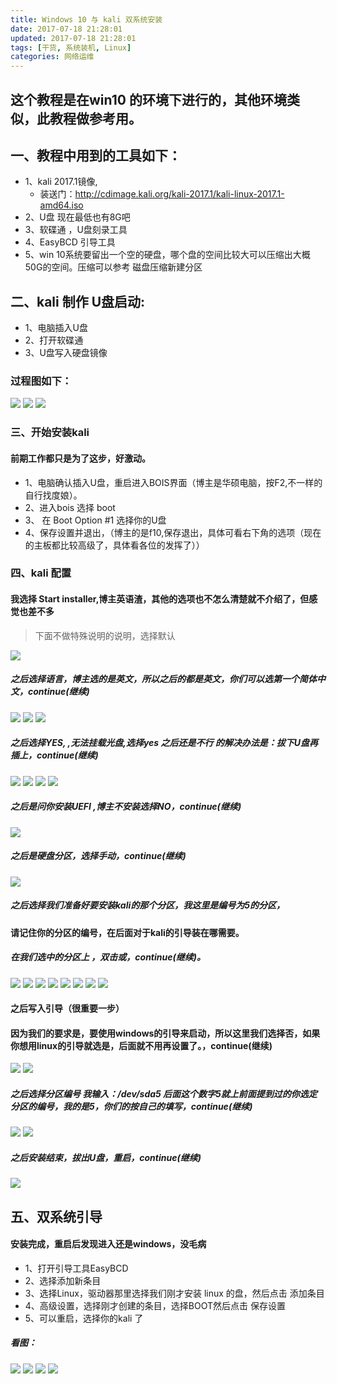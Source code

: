 ```yaml
---
title: Windows 10 与 kali 双系统安装
date: 2017-07-18 21:28:01
updated: 2017-07-18 21:28:01
tags: [干货, 系统装机, Linux]
categories: 网络运维
---
```

## 这个教程是在win10 的环境下进行的，其他环境类似，此教程做参考用。

## 一、教程中用到的工具如下：
+ 1、kali 2017.1镜像, 
	+ 装送门：http://cdimage.kali.org/kali-2017.1/kali-linux-2017.1-amd64.iso
+ 2、U盘  现在最低也有8G吧
+ 3、软碟通 ，U盘刻录工具
+ 4、EasyBCD 引导工具
+ 5、win 10系统要留出一个空的硬盘，哪个盘的空间比较大可以压缩出大概50G的空间。压缩可以参考 磁盘压缩新建分区

## 二、kali 制作 U盘启动:
+ 1、电脑插入U盘
+ 2、打开软碟通
+ 3、U盘写入硬盘镜像

### 过程图如下：

![](1499525055409073329.png)
![](1499525094805073585.png)
![](1499525167527018827.png)

### 三、开始安装kali 
#### 前期工作都只是为了这步，好激动。
+ 1、电脑确认插入U盘，重启进入BOIS界面（博主是华硕电脑，按F2,不一样的自行找度娘）。
+ 2、进入bois 选择 boot 
+ 3、 在 Boot Option #1 选择你的U盘
+ 4、保存设置并退出，（博主的是f10,保存退出，具体可看右下角的选项（现在的主板都比较高级了，具体看各位的发挥了））

### 四、kali 配置
#### 我选择 Start installer,博主英语渣，其他的选项也不怎么清楚就不介绍了，但感觉也差不多
> 下面不做特殊说明的说明，选择默认

![](1499526279523063920.png)
##### 之后选择语言，博主选的是英文，所以之后的都是英文，你们可以选第一个简体中文，continue(继续)
![](1499526414527020831.png)
![](1499526414527020831.png)
![](1499526550198045951.png)
##### 之后选择YES, ,无法挂载光盘,选择yes 之后还是不行 的解决办法是：拔下U盘再插上，continue(继续)
![](1499526812505021644.png)
![](1499527037891018344.png)
![](1499527140988045641.png)
![](1499527190810075399.png)
##### 之后是问你安装UEFI ,博主不安装选择NO，continue(继续)
![](1499527293486088574.png)
##### 之后是硬盘分区，选择手动，continue(继续)
![](1499527373805054746.png)
##### 之后选择我们准备好要安装kali的那个分区，我这里是编号为5的分区，
#### 请记住你的分区的编号，在后面对于kali的引导装在哪需要。
##### 在我们选中的分区上 ，双击或，continue(继续)。
![](1499527526958050516.png)
![](1499527618362069278.png)
![](1499527717215006464.png)
![](1499527882922008852.png)
![](1499528178960017999.png)
![](1499528286118082089.png)
![](1499528388890049745.png)
![](1499528473775037470.png)
#### 之后写入引导（很重要一步）             
#### 因为我们的要求是，要使用windows的引导来启动，所以这里我们选择否，如果你想用linux的引导就选是，后面就不用再设置了。，continue(继续)
![](1499528584594099795.png)
![](1499528679597049884.png)
##### 之后选择分区编号 我输入：/dev/sda5   后面这个数字5就上前面提到过的你选定分区的编号，我的是5，你们的按自己的填写，continue(继续)
![](1499528787062026786.png)
![](1499528889974083885.png)
##### 之后安装结束，拔出U盘，重启，continue(继续)
![](1499528956933057987.png)

## 五、双系统引导
#### 安装完成，重启后发现进入还是windows，没毛病
+ 1、打开引导工具EasyBCD
+ 2、选择添加新条目
+ 3、选择Linux，驱动器那里选择我们刚才安装 linux 的盘，然后点击 添加条目
+ 4、高级设置，选择刚才创建的条目，选择BOOT然后点击 保存设置
+ 5、可以重启，选择你的kali 了


##### 看图：
![](1499529465612048142.png)
![](1499529512168092538.png)
![](1499529554025036910.png)
![](1499529593067071878.png)
